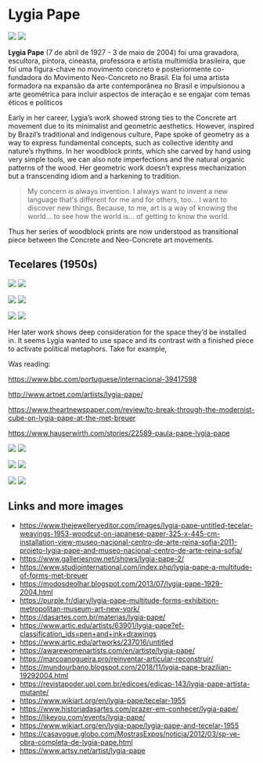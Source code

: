 # Lygia Pape


![](https://alchetron.com/cdn/lygia-pape-4b1ed0c0-0792-49b1-b676-f43290861ae-resize-750.jpg)
![](https://bynder-public-eu-central-1.s3.amazonaws.com/media/7F8951FF-19D4-45D4-B982D6125B7E7BD3/BD6238A5-8577-4A1E-90B55C4525357547/BB20DA86-9919-4683-82F5F1696938B73F/webimage-A8545C44-5F41-4582-8511D3D8AFE9509A.jpg)


**Lygia Pape** (7 de abril de 1927 - 3 de maio de 2004) foi uma gravadora, escultora, pintora, cineasta, professora e artista multimídia brasileira, que foi uma figura-chave no movimento concreto e posteriormente co-fundadora do Movimento Neo-Concreto no Brasil. Ela foi uma artista formadora na expansão da arte contemporânea no Brasil e impulsionou a arte geométrica para incluir aspectos de interação e se engajar com temas éticos e políticos

Early in her career, Lygia’s work showed strong ties to the Concrete art movement due to its minimalist and geometric aesthetics. However, inspired by Brazil’s traditional and indigenous culture, Pape spoke of geometry as a way to express fundamental concepts, such as collective identity and nature’s rhythms. In her woodblock prints, which she carved by hand using very simple tools, we can also note imperfections and the natural organic patterns of the wood. Her geometric work doesn’t express mechanization but a transcending idiom and a harkening to tradition.


> My concern is always invention. I always want to invent a new language that's different for me and for others, too... I want to discover new things. Because, to me, art is a way of knowing the world... to see how the world is... of getting to know the world.

Thus her series of woodblock prints are now understood as transitional piece between the Concrete and Neo-Concrete art movements.


## Tecelares (1950s)

![](https://paper-attachments.dropbox.com/s_E6ED0EF52DB622D3991CE8C206AB1E7DA584387D2996DEAAA38C61BEF85887F1_1600461825082_image.png)
![](https://paper-attachments.dropbox.com/s_E6ED0EF52DB622D3991CE8C206AB1E7DA584387D2996DEAAA38C61BEF85887F1_1600461853740_image.png)

![](https://alchetron.com/cdn/lygia-pape-6352701a-6e9d-450a-bd93-db10f21e0f6-resize-750.jpeg)
![](https://i.pinimg.com/originals/6e/4e/fb/6e4efbd5aa7c9964cf5d83808cd4c4e8.jpg)

![](https://paper-attachments.dropbox.com/s_E6ED0EF52DB622D3991CE8C206AB1E7DA584387D2996DEAAA38C61BEF85887F1_1600461880475_image.png)
![](https://lh3.ggpht.com/v2qzaf5xJsLkhDd2DzieFk5UMwRfn5muXC2mK0_t07xfEtHj9fJ6o0SlSjU=s1200)


Her later work shows deep consideration for the space they’d be installed in. It seems Lygia wanted to use space and its contrast with a finished piece to activate political metaphors. Take for example,

Was reading:

https://www.bbc.com/portuguese/internacional-39417598

http://www.artnet.com/artists/lygia-pape/

https://www.theartnewspaper.com/review/to-break-through-the-modernist-cube-on-lygia-pape-at-the-met-breuer

https://www.hauserwirth.com/stories/22589-paula-pape-lygia-pape

![](https://bynder-public-eu-central-1.s3.amazonaws.com/media/7F8951FF-19D4-45D4-B982D6125B7E7BD3/A741BABC-29F7-4C30-B05F4EC5B5627921/webimage-900BF4E3-B380-428D-BF5012A7CB69ED25.jpg)
![](https://bynder-public-us-east-1.s3.amazonaws.com/media/7F8951FF-19D4-45D4-B982D6125B7E7BD3/77A0CEF9-7926-426F-942EBB440DEFFA9F/webimage-FEF206A4-0B1C-4EC4-A687A85B416DCE02.jpg)

![](https://bynder-public-eu-central-1.s3.amazonaws.com/media/7F8951FF-19D4-45D4-B982D6125B7E7BD3/4604D19D-2E33-49F1-89D41DE1B0E02712/A370C64B-5E36-4A51-8F6E0476E0426ACA/webimage-0415880C-FDE2-4E5D-A1CEA7FC852934F4.jpg)
![](https://bynder-public-us-east-1.s3.amazonaws.com/media/7F8951FF-19D4-45D4-B982D6125B7E7BD3/497BCBA9-AC17-44A7-989D9C0CD310FF79/webimage-CC777B79-3382-477D-8F0981BFCE6A64A0.jpg)

![](https://precodebanana.files.wordpress.com/2012/05/tecelares-1957-lygia-pape.jpg)
![](https://64.media.tumblr.com/cc574360600958558a0c15c930ab944e/tumblr_oedz4nJow71v90ezqo1_1280.jpg)

## Links and more images

- https://www.thejewelleryeditor.com/images/lygia-pape-untitled-tecelar-weavings-1953-woodcut-on-japanese-paper-325-x-445-cm-installation-view-museo-nacional-centro-de-arte-reina-sofia-2011-projeto-lygia-pape-and-museo-nacional-centro-de-arte-reina-sofia/
- https://www.galleriesnow.net/shows/lygia-pape-2/
- https://www.studiointernational.com/index.php/lygia-pape-a-multitude-of-forms-met-breuer
- https://modosdeolhar.blogspot.com/2013/07/lygia-pape-1929-2004.html
- https://purple.fr/diary/lygia-pape-multitude-forms-exhibition-metropolitan-museum-art-new-york/
- https://dasartes.com.br/materias/lygia-pape/
- https://www.artic.edu/artists/63901/lygia-pape?ef-classification_ids=pen+and+ink+drawings
- https://www.artic.edu/artworks/237016/untitled
- https://awarewomenartists.com/en/artiste/lygia-pape/
- https://marcoanogueira.pro/reinventar-articular-reconstruir/
- https://mundourbano.blogspot.com/2018/11/lygia-pape-brazilian-19292004.html
- https://revistapoder.uol.com.br/edicoes/edicao-143/lygia-pape-artista-mutante/
- https://www.wikiart.org/en/lygia-pape/tecelar-1955
- https://www.historiadasartes.com/prazer-em-conhecer/lygia-pape/
- https://likeyou.com/events/lygia-pape/
- https://www.wikiart.org/en/lygia-pape/lygia-pape-and-tecelar-1955
- https://casavogue.globo.com/MostrasExpos/noticia/2012/03/sp-ve-obra-completa-de-lygia-pape.html
- https://www.artsy.net/artist/lygia-pape
